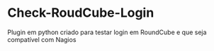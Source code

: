 # Check-RoudCube-Login
Plugin em python criado para testar login em RoundCube e que seja compatível com Nagios
